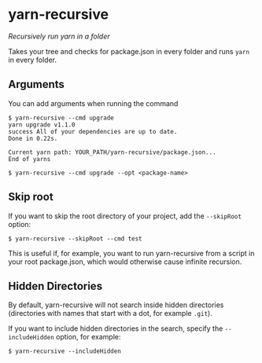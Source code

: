 # yarn-recursive

_Recursively run yarn in a folder_

Takes your tree and checks for package.json in every folder and runs `yarn` in every folder.

## Arguments

You can add arguments when running the command

```
$ yarn-recursive --cmd upgrade
yarn upgrade v1.1.0
success All of your dependencies are up to date.
Done in 0.22s.

Current yarn path: YOUR_PATH/yarn-recursive/package.json...
End of yarns

```

```
$ yarn-recursive --cmd upgrade --opt <package-name>
```

## Skip root

If you want to skip the root directory of your project, add the `--skipRoot` option:

```
$ yarn-recursive --skipRoot --cmd test
```

This is useful if, for example, you want to run yarn-recursive from a script in your root
package.json, which would otherwise cause infinite recursion.

## Hidden Directories

By default, yarn-recursive will not search inside hidden directories (directories with names that
start with a dot, for example `.git`).

If you want to include hidden directories in the search, specify the `--includeHidden` option, for
example:

```
$ yarn-recursive --includeHidden
```